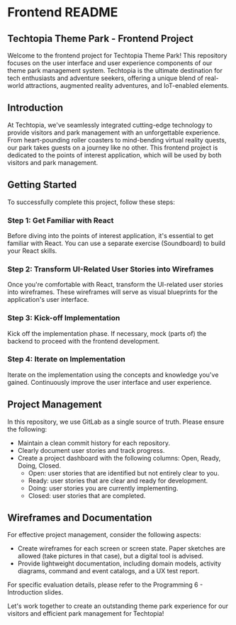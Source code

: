 # Frontend README

## Techtopia Theme Park - Frontend Project

Welcome to the frontend project for Techtopia Theme Park! This repository focuses on the user interface and user experience components of our theme park management system. Techtopia is the ultimate destination for tech enthusiasts and adventure seekers, offering a unique blend of real-world attractions, augmented reality adventures, and IoT-enabled elements.

## Introduction

At Techtopia, we've seamlessly integrated cutting-edge technology to provide visitors and park management with an unforgettable experience. From heart-pounding roller coasters to mind-bending virtual reality quests, our park takes guests on a journey like no other. This frontend project is dedicated to the points of interest application, which will be used by both visitors and park management.

## Getting Started

To successfully complete this project, follow these steps:

### Step 1: Get Familiar with React

Before diving into the points of interest application, it's essential to get familiar with React. You can use a separate exercise (Soundboard) to build your React skills.

### Step 2: Transform UI-Related User Stories into Wireframes

Once you're comfortable with React, transform the UI-related user stories into wireframes. These wireframes will serve as visual blueprints for the application's user interface.

### Step 3: Kick-off Implementation

Kick off the implementation phase. If necessary, mock (parts of) the backend to proceed with the frontend development.

### Step 4: Iterate on Implementation

Iterate on the implementation using the concepts and knowledge you've gained. Continuously improve the user interface and user experience.

## Project Management

In this repository, we use GitLab as a single source of truth. Please ensure the following:

- Maintain a clean commit history for each repository.
- Clearly document user stories and track progress.
- Create a project dashboard with the following columns: Open, Ready, Doing, Closed.
    - Open: user stories that are identified but not entirely clear to you.
    - Ready: user stories that are clear and ready for development.
    - Doing: user stories you are currently implementing.
    - Closed: user stories that are completed.

## Wireframes and Documentation

For effective project management, consider the following aspects:

- Create wireframes for each screen or screen state. Paper sketches are allowed (take pictures in that case), but a digital tool is advised.
- Provide lightweight documentation, including domain models, activity diagrams, command and event catalogs, and a UX test report.

For specific evaluation details, please refer to the Programming 6 - Introduction slides.

Let's work together to create an outstanding theme park experience for our visitors and efficient park management for Techtopia!
